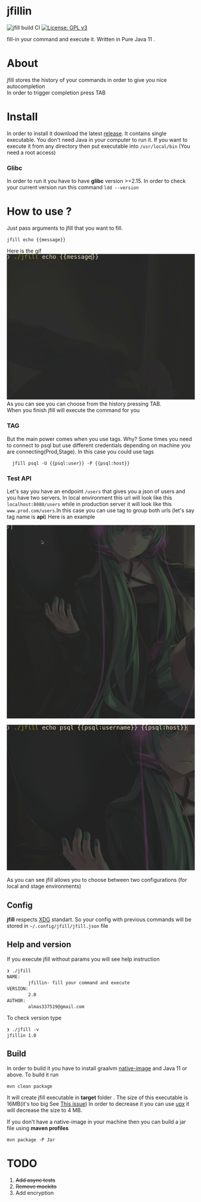 # jfillin
 ![jfill build CI](https://github.com/strogiyotec/jfillin/workflows/jfill%20build%20CI/badge.svg?branch=master)
 [![License: GPL v3](https://img.shields.io/badge/License-GPLv3-blue.svg)](https://raw.githubusercontent.com/strogiyotec/jfillin/master/LICENSE)
 
 fill-in your command and execute it. Written in Pure Java 11 .

# About
jfill stores the history of your commands in order to give you nice autocompletion\
In order to trigger completion press TAB

# Install
In order to install it download the latest [release](https://github.com/strogiyotec/jfillin/releases/tag/1).
It contains single executable. You don't need Java in your computer to run it.
If you want to execute it from any directory then put executable into `/usr/local/bin` (You need a root access)

### Glibc
In order to run it you have to have **glibc** version >=2.15.
In order to check your current version run this command `ldd --version`

# How to use ? 

Just pass arguments to jfill that you want to fill.

```
jfill echo {{message}} 
```

Here is the gif\
![Gif1](https://raw.githubusercontent.com/strogiyotec/jfillin/master/images/notTag.gif) \
As you can see you can choose from the history pressing TAB.\
When you finish jfill will execute the command for you

### TAG
But the main power comes when you use tags. Why?
Some times you need to connect to psql but use different credentials depending
on machine you are connecting(Prod,Stage).
In this case you could use tags

```
  jfill psql -U {{psql:user}} -P {{psql:host}}
```

### Test API
Let's say you have an endpoint `/users` that gives you a json of users and you have two servers.
In local environment this url will look like this `localhost:8080/users` while
in production server it will look like this `www.prod.com/users`.In this case you can
use tag to group both urls (let's say tag name is **api**)
Here is an example

![Curl](https://raw.githubusercontent.com/strogiyotec/jfillin/master/images/curl.gif)


![Gif1](https://raw.githubusercontent.com/strogiyotec/jfillin/master/images/tag.gif)

As you can see jfill allows you to choose between two configurations (for local and stage environments)

## Config

**jfill** respects [XDG](https://specifications.freedesktop.org/basedir-spec/basedir-spec-latest.html) standart. So your config 
with previous commands will be stored in `~/.config/jfill/jfill.json` file

## Help and version
If you execute jfill without params you will see help instruction

```
❯ ./jfill 
NAME:
        jfillin- fill your command and execute
VERSION:
        2.0
AUTHOR:
        almas337519@gmail.com

```

To check version type

```
❯ ./jfill -v
jfillin 1.0
```

## Build
In order to build it you have to install graalvm [native-image](https://www.graalvm.org/docs/reference-manual/native-image/) and Java 11 or above.
To build it run 
```
mvn clean package
```
It will create jfill executable in **target** folder . The size of this executable is 16MB(it's too big See [This issue](https://github.com/oracle/graal/issues/287))
In order to decrease it you can use [upx](https://github.com/upx/upx) it will decrease the size to 4 MB.

If you don't have a native-image in your machine then you can build a jar file using **maven profiles**
```
mvn package -P Jar
```

# TODO
1. ~~Add async tests~~
2. ~~Remove mockito~~
3. Add encryption
